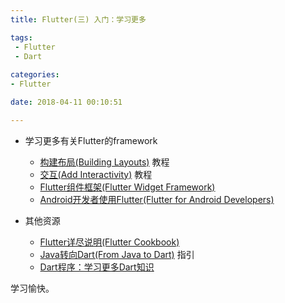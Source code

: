 ```yaml
---
title: Flutter(三) 入门：学习更多

tags: 
 - Flutter
 - Dart
 
categories:
- Flutter

date: 2018-04-11 00:10:51

---
```


- 学习更多有关Flutter的framework

  - [构建布局(Building Layouts)](https://techinsight.github.io/2018/04/11/flutter/flutter-building-layouts/#more) 教程
  - [交互(Add Interactivity)]() 教程
  - [Flutter组件框架(Flutter Widget Framework)]()
  - [Android开发者使用Flutter(Flutter for Android Developers)]()

- 其他资源
  
  - [Flutter详尽说明(Flutter Cookbook)]()
  - [Java转向Dart(From Java to Dart)]() 指引
  - [Dart程序：学习更多Dart知识]()

学习愉快。
<!--stackedit_data:
eyJoaXN0b3J5IjpbLTEyMDE4MTgyOTMsLTc2NzY4MDgwM119
-->